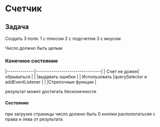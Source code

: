 # Счетчик 

## Задача 

Создать  3 поля:
1 с плюсом 
2 с подсчетом
3 с мнусом

Число должно быть целым

### Конечное состояние
                                                
|--------------|---------------------------------|
| Счет не дожен|обрываться                       |
|              |выдавать ошибки                  |
| Использовать |querySelector и addEventListener |
|              |Стрелочные функции               |

 результат может достигать бесконечности

#### Состояние

 при загрузке страницы число должно быть 0
 кнопки распологатьсяя с права и лева от результата

